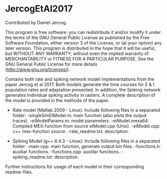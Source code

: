 # JercogEtAl2017

Contributed by Daniel Jercog.

This program is free software: you can redistribute it and/or modify it under the terms of the GNU General Public License as published by the Free Software Foundation, either version 3 of the License, or (at your option) any later version. This program is distributed in the hope that it will be useful, but WITHOUT ANY WARRANTY; without even the implied warranty of MERCHANTABILITY or FITNESS FOR A PARTICULAR PURPOSE.  See the GNU General Public License for more details (http://www.gnu.org/licenses/).


Contains both rate and spiking network model implementations from the paper Jercog et al 2017. Both models generate the time courses for E & I population rates and adaptation presented. In addition, the Spiking network generates individual spiking activity in rasters. A complete description of the model is provided in the methods of the paper.

+ Rate model (Matlab 2009 - Linux).
  Include following files in a separated folder:
  -singleSimEIModel.m: main function (also plots the output traces).
  -eiModelParams.m: model parameters.
  -eiModel.mexa64: Compiled MEX-function from source eiModel.cpp (Unix).
  -eiModel.cpp: c++ mex-function source.
  -rate_readme.txt: description.

+ Spiking Model (g++ 6.4.3 - Linux):
  Include following files in a separated folder:
  -main.cpp: main function, generate output bin files.
  -functions.h:   auxiliar functions.
  -functions.cpp: auxiliar functions.
  -spiking_readme.txt: description.

Further instructions for usage of each model in their corresponding readme-files.
